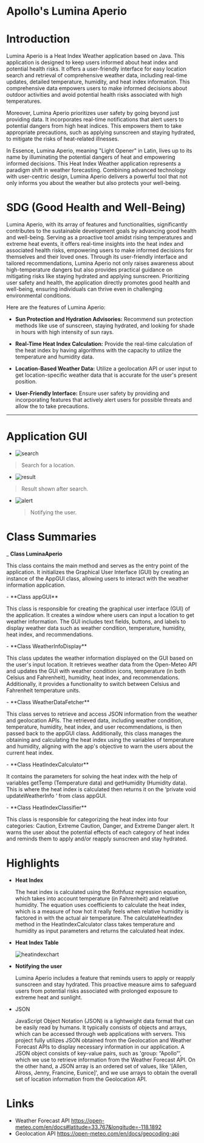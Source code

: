 # Apollo's Lumina Aperio
# Introduction
<p>Lumina Aperio is a Heat Index Weather application based on Java. This application is designed to keep users informed about heat index and potential health risks. It offers a user-friendly interface for easy location search and retrieval of comprehensive weather data, including real-time updates, detailed temperature, humidity, and heat index information. This comprehensive data empowers users to make informed decisions about outdoor activities and avoid potential health risks associated with high temperatures.

 Moreover, Lumina Aperio prioritizes user safety by going beyond just providing data. It incorporates real-time notifications that alert users to potential dangers from high heat indices. This empowers them to take appropriate precautions, such as applying sunscreen and staying hydrated, to mitigate the risks of heat-related illnesses. 

 In Essence, Lumina Aperio, meaning "Light Opener" in Latin, lives up to its name by illuminating the potential dangers of heat and empowering informed decisions. This Heat Index Weather application represents a paradigm shift in weather forecasting. Combining advanced technology with user-centric design, Lumina Aperio delivers a powerful tool that not only informs you about the weather but also protects your well-being.
</p>

# SDG (Good Health and Well-Being)
<p> Lumina Aperio, with its array of features and functionalities, significantly contributes to the sustainable development goals by advancing good health and well-being. Serving as a proactive tool amidst rising temperatures and extreme heat events, it offers real-time insights into the heat index and associated health risks, empowering users to make informed decisions for themselves and their loved ones. Through its user-friendly interface and tailored recommendations, Lumina Aperio not only raises awareness about high-temperature dangers but also provides practical guidance on mitigating risks like staying hydrated and applying sunscreen. Prioritizing user safety and health, the application directly promotes good health and well-being, ensuring individuals can thrive even in challenging environmental conditions. </p>

Here are the features of Lumina Aperio:

- **Sun Protection and Hydration Advisories:** Recommend sun protection methods like use of sunscreen, staying hydrated, and looking for shade in hours with high intensity of sun rays.

- **Real-Time Heat Index Calculation:** Provide the real-time calculation of the heat index by having algorithms with the capacity to utilize the temperature and humidity data.

- **Location-Based Weather Data:** Utilize a geolocation API or user input to get location-specific weather data that is accurate for the user's present position.

- **User-Friendly Interface:** Ensure user safety by providing and incorporating features that actively alert users for possible threats and allow the to take precautions.
-------
# Application GUI
- ![search](https://github.com/Allen-Pesigan/Apollo/assets/167183934/729b8025-fd81-4084-a666-ad78ab5fe936)
> Search for a location.

- ![result](https://github.com/Allen-Pesigan/Apollo/assets/167183934/a051fc8c-9ac4-4569-9825-4700ae283192)
 > Result shown after search.

- ![alert](https://github.com/Allen-Pesigan/Apollo/assets/167183934/ea6f5493-d28b-4fa6-a712-05ee45176ccf)
  > Notifying the user.


# Class Summaries
_ **Class LuminaAperio**
  <p>This class contains the main method and serves as the entry point of the application. It initializes the Graphical User Interface (GUI) by creating an instance of the AppGUI class, allowing users to interact with the weather information application.</p>
- **Class appGUI**
  <p>This class is responsible for creating the graphical user interface (GUI) of the application. It creates a window where users can input a location to get weather information. The GUI includes text fields, buttons, and labels to display weather data such as weather condition, temperature, humidity, heat index, and recommendations.</p>
- **Class WeatherInfoDisplay**
  <p>This class updates the weather information displayed on the GUI based on the user's input location. It retrieves weather data from the Open-Meteo API and updates the GUI with weather condition icons, temperature (in both Celsius and Fahrenheit), humidity, heat index, and recommendations. Additionally, it provides a functionality to switch between Celsius and Fahrenheit temperature units.</p>
- **Class WeatherDataFetcher**
  <p>This class serves to retrieve and access JSON information from the weather and geolocation APIs. The retrieved data, including weather condition, temperature, humidity, heat index, and user recommendations, is then passed back to the appGUI class. Additionally, this class manages the obtaining and calculating the heat index using the variables of temperature and humidity, aligning with the app's objective to warn the users about the current heat index.</p>
- **Class HeatIndexCalculator**
  <p>It contains the parameters for solving the heat index with the help of variables getTemp (Temperature data) and getHumidity (Humidity data). This is where the heat index is calculated then returns it on the ‘private void updateWeatherInfo ‘ from class appGUI.</p>
- **Class HeatIndexClassifier**
  <p>This class is responsible for categorizing the heat index into four categories: Caution, Extreme Caution, Danger, and Extreme Danger alert. It warns the user about the potential effects of each category of heat index and reminds them to apply and/or reapply sunscreen and stay hydrated.</p>

# Highlights
- **Heat Index**
  <p>The heat index is calculated using the Rothfusz regression equation, which takes into account temperature (in Fahrenheit) and relative humidity. The equation uses coefficients to calculate the heat index, which is a measure of how hot it really feels when relative humidity is factored in with the actual air temperature. The calculateHeatIndex method in the HeatIndexCalculator class takes temperature and humidity as input parameters and returns the calculated heat index.<p>

- **Heat Index Table**<p>
  ![heatindexchart](https://github.com/Allen-Pesigan/Apollo/assets/168507604/a9a33018-4ff3-45b4-8dd7-ba314fc52461)

- **Notifying the user**
  <p>Lumina Aperio includes a feature that reminds users to apply or reapply sunscreen and stay hydrated. This proactive measure aims to safeguard users from potential risks associated with prolonged exposure to extreme heat and sunlight.</p>

- JSON
  <p>JavaScript Object Notation (JSON) is a lightweight data format that can be easily read by humans. It typically consists of objects and arrays, which can be accessed through web applications with servers. This project fully utilizes JSON obtained from the Geolocation and Weather Forecast APIs to display necessary information in our application. A JSON object consists of key-value pairs, such as 'group: “Apollo”', which we use to retrieve information from the Weather Forecast API. On the other hand, a JSON array is an ordered set of values, like '[Allen, Alross, Jenny, Francine, Eunice]', and we use arrays to obtain the overall set of location information from the Geolocation API.</p>

# Links
- Weather Forecast API
  https://open-meteo.com/en/docs#latitude=33.767&longitude=-118.1892
- Geolocation API
  https://open-meteo.com/en/docs/geocoding-api

